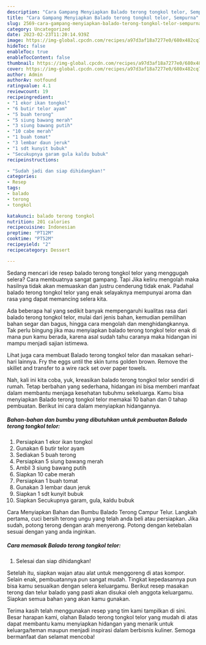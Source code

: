 ```yaml
---
description: "Cara Gampang Menyiapkan Balado terong tongkol telor, Sempurna"
title: "Cara Gampang Menyiapkan Balado terong tongkol telor, Sempurna"
slug: 2569-cara-gampang-menyiapkan-balado-terong-tongkol-telor-sempurna
category: Uncategorized
date: 2023-02-23T11:20:14.939Z
image: https://img-global.cpcdn.com/recipes/a97d3af18a7277e0/680x482cq70/balado-terong-tongkol-telor-foto-resep-utama.jpg
hideToc: false
enableToc: true
enableTocContent: false
thumbnail: https://img-global.cpcdn.com/recipes/a97d3af18a7277e0/680x482cq70/balado-terong-tongkol-telor-foto-resep-utama.jpg
cover: https://img-global.cpcdn.com/recipes/a97d3af18a7277e0/680x482cq70/balado-terong-tongkol-telor-foto-resep-utama.jpg
author: Admin
authorAv: notfound
ratingvalue: 4.1
reviewcount: 19
recipeingredient:
- "1 ekor ikan tongkol"
- "6 butir telor ayam"
- "5 buah terong"
- "5 siung bawang merah"
- "3 siung bawang putih"
- "10 cabe merah"
- "1 buah tomat"
- "3 lembar daun jeruk"
- "1 sdt kunyit bubuk"
- "Secukupnya garam gula kaldu bubuk"
recipeinstructions:

- "Sudah jadi dan siap dihidangkan!"
categories:
- Resep
tags:
- balado
- terong
- tongkol

katakunci: balado terong tongkol 
nutrition: 201 calories
recipecuisine: Indonesian
preptime: "PT12M"
cooktime: "PT52M"
recipeyield: "2"
recipecategory: Dessert

---
```



Sedang mencari ide resep balado terong tongkol telor yang menggugah selera? Cara membuatnya sangat gampang. Tapi Jika keliru mengolah maka hasilnya tidak akan memuaskan dan justru cenderung tidak enak. Padahal balado terong tongkol telor yang enak selayaknya mempunyai aroma dan rasa yang dapat memancing selera kita.


Ada beberapa hal yang sedikit banyak mempengaruhi kualitas rasa dari balado terong tongkol telor, mulai dari jenis bahan, kemudian pemilihan bahan segar dan bagus, hingga cara mengolah dan menghidangkannya. Tak perlu bingung jika mau menyiapkan balado terong tongkol telor enak di mana pun kamu berada, karena asal sudah tahu caranya maka hidangan ini mampu menjadi sajian istimewa.

Lihat juga cara membuat Balado terong tongkol telor dan masakan sehari-hari lainnya. Fry the eggs until the skin turns golden brown. Remove the skillet and transfer to a wire rack set over paper towels.


Nah, kali ini kita coba, yuk, kreasikan balado terong tongkol telor sendiri di rumah. Tetap berbahan yang sederhana, hidangan ini bisa memberi manfaat dalam membantu menjaga kesehatan tubuhmu sekeluarga. Kamu bisa menyiapkan Balado terong tongkol telor memakai 10 bahan dan 0 tahap pembuatan. Berikut ini cara dalam menyiapkan hidangannya.

<!--inarticleads1-->

##### Bahan-bahan dan bumbu yang dibutuhkan untuk pembuatan Balado terong tongkol telor:

1. Persiapkan 1 ekor ikan tongkol
1. Gunakan 6 butir telor ayam
1. Sediakan 5 buah terong
1. Persiapkan 5 siung bawang merah
1. Ambil 3 siung bawang putih
1. Siapkan 10 cabe merah
1. Persiapkan 1 buah tomat
1. Gunakan 3 lembar daun jeruk
1. Siapkan 1 sdt kunyit bubuk
1. Siapkan Secukupnya garam, gula, kaldu bubuk


Cara Menyiapkan Bahan dan Bumbu Balado Terong Campur Telur. Langkah pertama, cuci bersih terong ungu yang telah anda beli atau persiapkan. Jika sudah, potong terong dengan arah menyerong. Potong dengan ketebalan sesuai dengan yang anda inginkan. 

<!--inarticleads2-->

##### Cara memasak Balado terong tongkol telor:


1. Selesai dan siap dihidangkan!

Setelah itu, siapkan wajan atau alat untuk menggoreng di atas kompor. Selain enak, pembuatannya pun sangat mudah. Tingkat kepedasannya pun bisa kamu sesuaikan dengan selera keluargamu. Berikut resep masakan terong dan telur balado yang pasti akan disukai oleh anggota keluargamu. Siapkan semua bahan yang akan kamu gunakan. 

Terima kasih telah menggunakan resep yang tim kami tampilkan di sini. Besar harapan kami, olahan Balado terong tongkol telor yang mudah di atas dapat membantu kamu menyiapkan hidangan yang menarik untuk keluarga/teman maupun menjadi inspirasi dalam berbisnis kuliner. Semoga bermanfaat dan selamat mencoba!
